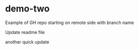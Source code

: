 # demo-two
 Example of GH repo starting on remote side with branch name

Update readme file

another quick update
